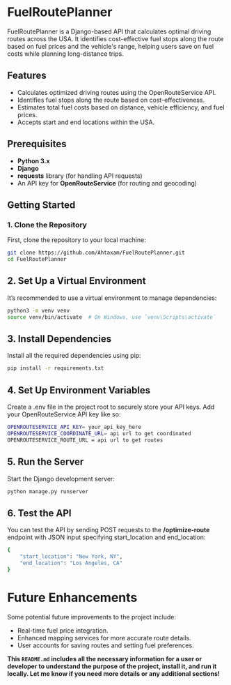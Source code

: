 # FuelRoutePlanner

FuelRoutePlanner is a Django-based API that calculates optimal driving routes across the USA. It identifies cost-effective fuel stops along the route based on fuel prices and the vehicle's range, helping users save on fuel costs while planning long-distance trips.

## Features
- Calculates optimized driving routes using the OpenRouteService API.
- Identifies fuel stops along the route based on cost-effectiveness.
- Estimates total fuel costs based on distance, vehicle efficiency, and fuel prices.
- Accepts start and end locations within the USA.

## Prerequisites
- **Python 3.x**
- **Django**
- **requests** library (for handling API requests)
- An API key for **OpenRouteService** (for routing and geocoding)

## Getting Started

### 1. Clone the Repository
First, clone the repository to your local machine:

```bash
git clone https://github.com/Ahtaxam/FuelRoutePlanner.git
cd FuelRoutePlanner
```


## 2. Set Up a Virtual Environment
It’s recommended to use a virtual environment to manage dependencies:

```bash
python3 -m venv venv
source venv/bin/activate  # On Windows, use `venv\Scripts\activate`
```

## 3. Install Dependencies
Install all the required dependencies using pip:

```bash
pip install -r requirements.txt
```

## 4. Set Up Environment Variables
Create a .env file in the project root to securely store your API keys. Add your OpenRouteService API key like so:
```bash
OPENROUTESERVICE_API_KEY= your_api_key_here
OPENROUTESERVICE_COORDINATE_URL= api url to get coordinated
OPENROUTESERVICE_ROUTE_URL = api url to get routes
```

## 5. Run the Server
Start the Django development server:
```bash
python manage.py runserver
```

## 6. Test the API
You can test the API by sending POST requests to the **/optimize-route** endpoint with JSON input specifying start_location and end_location:
```bash
{
    "start_location": "New York, NY",
    "end_location": "Los Angeles, CA"
}

```

# Future Enhancements
Some potential future improvements to the project include:

- Real-time fuel price integration.
- Enhanced mapping services for more accurate route details.
- User accounts for saving routes and setting fuel preferences.



**This `README.md` includes all the necessary information for a user or developer to understand the purpose of the project, install it, and run it locally. Let me know if you need more details or any additional sections!**
